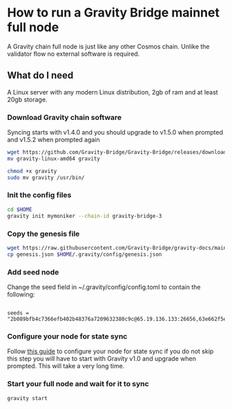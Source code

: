 # How to run a Gravity Bridge mainnet full node

A Gravity chain full node is just like any other Cosmos chain.
Unlike the validator flow no external software is required.

## What do I need

A Linux server with any modern Linux distribution, 2gb of ram and at least 20gb storage.

### Download Gravity chain software

Syncing starts with v1.4.0 and you should upgrade to v1.5.0 when prompted and v1.5.2 when prompted again

```bash
wget https://github.com/Gravity-Bridge/Gravity-Bridge/releases/download/v1.4.0/gravity-linux-amd64
mv gravity-linux-amd64 gravity

chmod +x gravity
sudo mv gravity /usr/bin/
```

### Init the config files

```bash
cd $HOME
gravity init mymoniker --chain-id gravity-bridge-3
```

### Copy the genesis file

```bash
wget https://raw.githubusercontent.com/Gravity-Bridge/gravity-docs/main/genesis.json
cp genesis.json $HOME/.gravity/config/genesis.json
```

### Add seed node

Change the seed field in ~/.gravity/config/config.toml to contain the following:

```text

seeds = "2b089bfb4c7366efb402b48376a7209632380c9c@65.19.136.133:26656,63e662f5e048d4902c7c7126291cf1fc17687e3c@95.211.103.175:26656"

```

### Configure your node for state sync

Follow [this guide](https://ping.pub/gravity-bridge/statesync) to configure your node for state sync if you do not skip this step you will have to start with Gravity v1.0 and upgrade when prompted. This will take a very long time.

### Start your full node and wait for it to sync

```bash
gravity start
```
